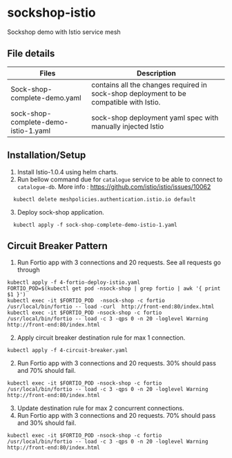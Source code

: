 # sockshop-istio
Sockshop demo with Istio service mesh

## File details
|Files|Description|
|------|--------|
|Sock-shop-complete-demo.yaml| contains all the changes required in sock-shop deployment to be compatible with Istio.|
|sock-shop-complete-demo-istio-1.yaml| sock-shop deployment yaml spec with manually injected Istio|

## Installation/Setup                                                                                                                                 

1. Install Istio-1.0.4 using helm charts.
2. Run bellow command due for `catalogue` service to be able to connect to `catalogue-db`. More info : https://github.com/istio/istio/issues/10062

```                                                                                                                                                   
  kubectl delete meshpolicies.authentication.istio.io default
```
3. Deploy sock-shop application.

```                                                                                                                                                   
  kubectl apply -f sock-shop-complete-demo-istio-1.yaml
```

## Circuit Breaker Pattern

1. Run Fortio app with 3 connections and 20 requests. See all requests go through
```
kubectl apply -f 4-fortio-deploy-istio.yaml
FORTIO_POD=$(kubectl get pod -nsock-shop | grep fortio | awk '{ print $1 }')
kubectl exec -it $FORTIO_POD  -nsock-shop -c fortio /usr/local/bin/fortio -- load -curl  http://front-end:80/index.html
kubectl exec -it $FORTIO_POD -nsock-shop -c fortio /usr/local/bin/fortio -- load -c 3 -qps 0 -n 20 -loglevel Warning http://front-end:80/index.html
```
2. Apply circuit breaker destination rule for max 1 connection.
```
kubectl apply -f 4-circuit-breaker.yaml
```
2. Run Fortio app with 3 connections and 20 requests. 30% should pass and 70% should fail.
```
kubectl exec -it $FORTIO_POD -nsock-shop -c fortio /usr/local/bin/fortio -- load -c 3 -qps 0 -n 20 -loglevel Warning http://front-end:80/index.html
```
3. Update destination rule for max 2 concurrent connections.
4. Run Fortio app with 3 connections and 20 requests. 70% should pass and 30% should fail.
```
kubectl exec -it $FORTIO_POD -nsock-shop -c fortio /usr/local/bin/fortio -- load -c 3 -qps 0 -n 20 -loglevel Warning http://front-end:80/index.html
```
  
